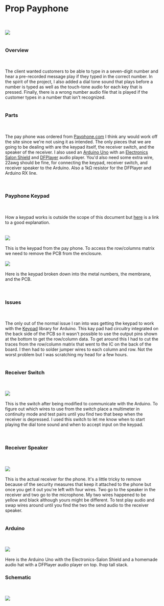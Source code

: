 # Prop Payphone
</br></br>
![](/media/finished.jpg)
</br></br>
### Overview 
</br></br>
The client wanted customers to be able to type in a seven-digit number and hear a pre-recorded message play if they typed in the correct number. In the spirit of the project, I also added a dial tone sound that plays before a number is typed as well as the touch-tone audio for each key that is pressed.  Finally, there is a wrong number audio file that is played if the customer types in a number that isn't recognized.
</br></br>
### Parts
</br></br>
The pay phone was ordered from     <a href="https://www.payphone.com">Payphone.com</a>
 I think any would work off the site since we're not using it as intended.  The only pieces that we are going to be dealing with are the keypad itself, the receiver switch, and the speaker of the receiver.  I also used an <a href="https://www.amazon.com/ELEGOO-Board-ATmega328P-ATMEGA16U2-Compliant/dp/B01EWOE0UU/ref=sr_1_1_sspa">Arduino Uno</a> with an <a href="https://www.amazon.com/Electronics-Salon-Arduino-Terminal-Breakout-Module/dp/B07HF2DD7T/ref=sr_1_7_sspa">Electronics Salon Shield</a> and <a href="https://www.dfrobot.com/product-1121.html">DFPlayer</a> audio player. You'd also need some extra wire, 22awg should be fine, for connecting the keypad, receiver switch, and receiver speaker to the Arduino. Also a 1kΩ resistor for the DFPlayer and Arduino RX line.  
</br></br>
### Payphone Keypad
</br></br>
How a keypad works is outside the scope of this document but <a href="https://www.jameco.com/Jameco/workshop/JamecoBuilds/working-with-matrix-keypads.html">here</a> is a link to a good explanation.  
</br></br>
![](/media/keypad.jpg)
</br></br>
This is the keypad from the pay phone.  To access the row/columns matrix we need to remove the PCB from the enclosure.
</br></br>
![](/media/keypad_apart.jpg)
</br></br>
Here is the keypad broken down into the metal numbers, the membrane, and the PCB.  
</br></br>
### Issues
</br></br>
The only out of the normal issue I ran into was getting the keypad to work with the <a href="https://www.arduino.cc/reference/en/libraries/keypad/">Keypad</a> library for Arduino.  This kay pad had circuitry integrated on the back side of the PCB so it wasn't possible to use the output pins shown at the bottom to get the row/column data.  To get around this I had to cut the traces from the row/column matrix that went to the IC on the back of the board.  I then had to solder jumper wires to each column and row.  Not the worst problem but I was scratching my head for a few hours.
</br></br>
### Receiver Switch
</br></br>
![](/media/receiver_switch.jpg)
</br></br>
This is the switch after being modified to communicate with the Arduino.  To figure out which wires to use from the switch place a multimeter in continuity mode and test pairs until you find two that beep when the receiver is depressed.  I used this switch to let me know when to start playing the dial tone sound and when to accept input on the keypad.  
</br></br>
### Receiver Speaker
</br></br>
![](/media/receiver.jpg)
</br></br>
This is the actual receiver for the phone.  It's a little tricky to remove because of the security measures that keep it attached to the phone but once you get it out you're left with four wires.  Two go to the speaker in the receiver and two go to the microphone.  My two wires happened to be yellow and black although yours might be different.  To test play audio and swap wires around until you find the two the send audio to the receiver speaker. 
</br></br>
### Arduino 
</br></br>
![](/media/arduino.jpg)
</br></br>
Here is the Arduino Uno with the Electronics-Salon Shield and a homemade audio hat with a DFPlayer audio player on top. Ihop tall stack. 
### Schematic 
</br></br>
![](media/Schematic.jpg)
</br></br>
